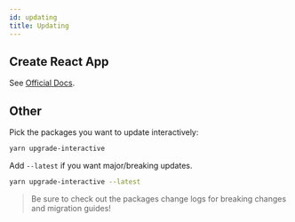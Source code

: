 ```yaml
---
id: updating
title: Updating
---
```


## Create React App
See [Official Docs](https://facebook.github.io/create-react-app/docs/updating-to-new-releases).

## Other
Pick the packages you want to update interactively:
```bash
yarn upgrade-interactive
```
Add `--latest` if you want major/breaking updates.
```bash
yarn upgrade-interactive --latest
```
> Be sure to check out the packages change logs for breaking changes and migration guides!
